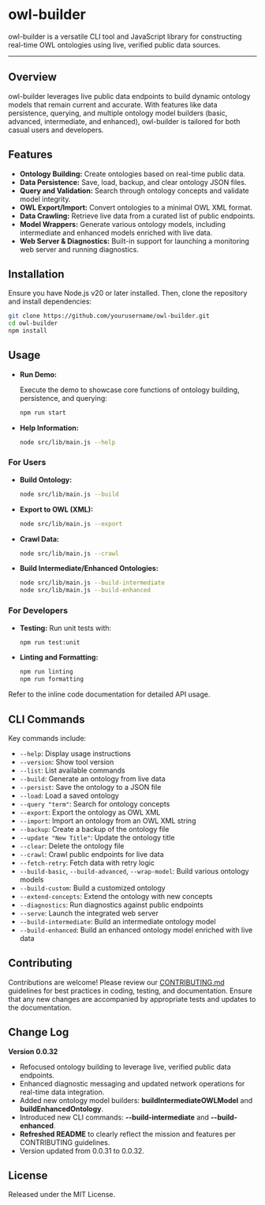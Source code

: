 # owl-builder

owl-builder is a versatile CLI tool and JavaScript library for constructing real-time OWL ontologies using live, verified public data sources.

---

## Overview

owl-builder leverages live public data endpoints to build dynamic ontology models that remain current and accurate. With features like data persistence, querying, and multiple ontology model builders (basic, advanced, intermediate, and enhanced), owl-builder is tailored for both casual users and developers.

## Features

- **Ontology Building:** Create ontologies based on real-time public data.
- **Data Persistence:** Save, load, backup, and clear ontology JSON files.
- **Query and Validation:** Search through ontology concepts and validate model integrity.
- **OWL Export/Import:** Convert ontologies to a minimal OWL XML format.
- **Data Crawling:** Retrieve live data from a curated list of public endpoints.
- **Model Wrappers:** Generate various ontology models, including intermediate and enhanced models enriched with live data.
- **Web Server & Diagnostics:** Built-in support for launching a monitoring web server and running diagnostics.

## Installation

Ensure you have Node.js v20 or later installed. Then, clone the repository and install dependencies:

```bash
git clone https://github.com/yourusername/owl-builder.git
cd owl-builder
npm install
```

## Usage

- **Run Demo:**

  Execute the demo to showcase core functions of ontology building, persistence, and querying:
  
  ```bash
  npm run start
  ```

- **Help Information:**

  ```bash
  node src/lib/main.js --help
  ```

### For Users

- **Build Ontology:**
  ```bash
  node src/lib/main.js --build
  ```

- **Export to OWL (XML):**
  ```bash
  node src/lib/main.js --export
  ```

- **Crawl Data:**
  ```bash
  node src/lib/main.js --crawl
  ```

- **Build Intermediate/Enhanced Ontologies:**
  ```bash
  node src/lib/main.js --build-intermediate
  node src/lib/main.js --build-enhanced
  ```

### For Developers

- **Testing:** Run unit tests with:

  ```bash
  npm run test:unit
  ```

- **Linting and Formatting:**

  ```bash
  npm run linting
  npm run formatting
  ```

Refer to the inline code documentation for detailed API usage.

## CLI Commands

Key commands include:

- `--help`: Display usage instructions
- `--version`: Show tool version
- `--list`: List available commands
- `--build`: Generate an ontology from live data
- `--persist`: Save the ontology to a JSON file
- `--load`: Load a saved ontology
- `--query "term"`: Search for ontology concepts
- `--export`: Export the ontology as OWL XML
- `--import`: Import an ontology from an OWL XML string
- `--backup`: Create a backup of the ontology file
- `--update "New Title"`: Update the ontology title
- `--clear`: Delete the ontology file
- `--crawl`: Crawl public endpoints for live data
- `--fetch-retry`: Fetch data with retry logic
- `--build-basic`, `--build-advanced`, `--wrap-model`: Build various ontology models
- `--build-custom`: Build a customized ontology
- `--extend-concepts`: Extend the ontology with new concepts
- `--diagnostics`: Run diagnostics against public endpoints
- `--serve`: Launch the integrated web server
- `--build-intermediate`: Build an intermediate ontology model
- `--build-enhanced`: Build an enhanced ontology model enriched with live data

## Contributing

Contributions are welcome! Please review our [CONTRIBUTING.md](CONTRIBUTING.md) guidelines for best practices in coding, testing, and documentation. Ensure that any new changes are accompanied by appropriate tests and updates to the documentation.

## Change Log

**Version 0.0.32**
- Refocused ontology building to leverage live, verified public data endpoints.
- Enhanced diagnostic messaging and updated network operations for real-time data integration.
- Added new ontology model builders: **buildIntermediateOWLModel** and **buildEnhancedOntology**.
- Introduced new CLI commands: **--build-intermediate** and **--build-enhanced**.
- **Refreshed README** to clearly reflect the mission and features per CONTRIBUTING guidelines.
- Version updated from 0.0.31 to 0.0.32.

## License

Released under the MIT License.
